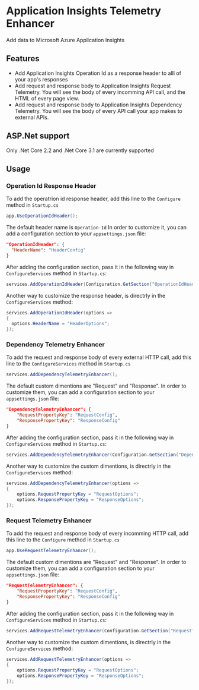 # Application Insights Telemetry Enhancer
Add data to Microsoft Azure Application Insights

## Features
- Add Application Insights Operation Id as a response header to alll of your app's responses
- Add request and response body to Application Insights Request Telemetry. You will see the body of every incomming API call, and the HTML of every page view.
- Add request and response body to Application Insights Dependency Telemetry. You will see the body of every API call your app makes to external APIs.

## ASP.Net support
Only .Net Core 2.2 and .Net Core 3.1 are currently supported

## Usage
### Operation Id Response Header
To add the operatrion id response header, add this line to the `Configure` method in `Startup.cs`
```C#
app.UseOperationIdHeader();
```

The default header name is `Operation-Id`
In order to customize it, you can add a configuration section to your `appsettings.json` file:
```JSON
"OperationIdHeader": {
  "HeaderName": "HeaderConfig"
}
```
After adding the configuration section, pass it in the following way in `ConfigureServices` method in `Startup.cs`:
```C#
services.AddOperationIdHeader(Configuration.GetSection("OperationIdHeader"));
```
Another way to customize the response header, is directrly in the `ConfigureServices` method:
```C#
services.AddOperationIdHeader(options =>
{
  options.HeaderName = "HeaderOptions";
});
```

### Dependency Telemetry Enhancer
To add the request and response body of every external HTTP call, add this line to the `ConfigureServices` method in `Startup.cs`
```C#
services.AddDependencyTelemetryEnhancer();
```

The default custom dimentions are "Request" and "Response".
In order to customize them, you can add a configuration section to your `appsettings.json` file:
```JSON
"DependencyTelemetryEnhancer": {
    "RequestPropertyKey": "RequestConfig",
    "ResponsePropertyKey": "ResponseConfig"
}
```
After adding the configuration section, pass it in the following way in `ConfigureServices` method in `Startup.cs`:
```C#
services.AddDependencyTelemetryEnhancer(Configuration.GetSection("DependencyTelemetryEnhancer"));
```
Another way to customize the custom dimentions, is directrly in the `ConfigureServices` method:
```C#
services.AddDependencyTelemetryEnhancer(options =>
{
    options.RequestPropertyKey = "RequestOptions";
    options.ResponsePropertyKey = "ResponseOptions";
});
```

### Request Telemetry Enhancer
To add the request and response body of every incomming HTTP call, add this line to the `Configure` method in `Startup.cs`
```C#
app.UseRequestTelemetryEnhancer();
```

The default custom dimentions are "Request" and "Response".
In order to customize them, you can add a configuration section to your `appsettings.json` file:
```JSON
"RequestTelemetryEnhancer": {
    "RequestPropertyKey": "RequestConfig",
    "ResponsePropertyKey": "ResponseConfig"
}
```
After adding the configuration section, pass it in the following way in `ConfigureServices` method in `Startup.cs`:
```C#
services.AddRequestTelemetryEnhancer(Configuration.GetSection("RequestTelemetryEnhancer"));
```
Another way to customize the custom dimentions, is directrly in the `ConfigureServices` method:
```C#
services.AddRequestTelemetryEnhancer(options =>
{
    options.RequestPropertyKey = "RequestOptions";
    options.ResponsePropertyKey = "ResponseOptions";
});
```

